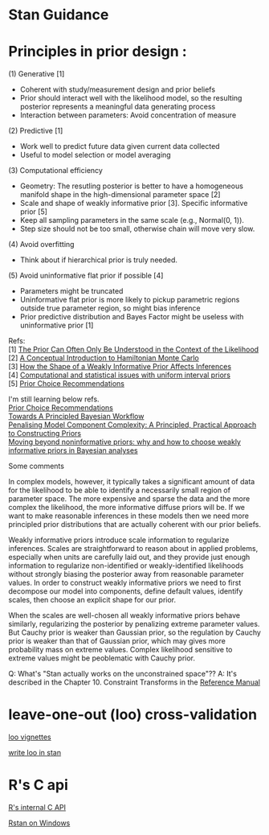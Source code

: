 # Stan Guidance

# Principles in prior design :<br/>

(1) Generative [1] <br/>
- Coherent with study/measurement design and prior beliefs <br/>
- Prior should interact well with the likelihood model, so the resulting posterior represents a meaningful data generating process <br/>
- Interaction between parameters: Avoid concentration of measure <br/>

(2) Predictive [1] <br/>
- Work well to predict future data given current data collected <br/>
- Useful to model selection or model averaging <br/>

(3) Computational efficiency <br/>
- Geometry: The resutling posterior is better to have a homogeneous manifold shape in the high-dimensional parameter space [2] <br/>
- Scale and shape of weakly informative prior [3]. Specific informative prior [5] <br/>
- Keep all sampling parameters in the same scale (e.g., Normal(0, 1)). <br/>
- Step size should not be too small, otherwise chain will move very slow. <br/>

(4) Avoid overfitting <br/>
- Think about if hierarchical prior is truly needed.

(5) Avoid uninformative flat prior if possible [4] <br/>
- Parameters might be truncated <br/>
- Uninformative flat prior is more likely to pickup parametric regions outside true parameter region, so might bias inference <br/>
- Prior predictive distribution and Bayes Factor might be useless with uninformative prior [1] <br/>

Refs: <br/>
[1] [The Prior Can Often Only Be Understood in the Context of the Likelihood](https://www.mdpi.com/1099-4300/19/10/555) <br/>
[2] [A Conceptual Introduction to Hamiltonian Monte Carlo](https://arxiv.org/abs/1701.02434) <br/>
[3] [How the Shape of a Weakly Informative Prior Affects Inferences](https://mc-stan.org/users/documentation/case-studies/weakly_informative_shapes.html) <br/>
[4] [Computational and statistical issues with uniform interval priors](https://statmodeling.stat.columbia.edu/2017/11/28/computational-statistical-issues-uniform-interval-priors/) <br/>
[5] [Prior Choice Recommendations](https://github.com/stan-dev/stan/wiki/Prior-Choice-Recommendations) <br/>

I'm still learning below refs. <br/>
[Prior Choice Recommendations](https://github.com/stan-dev/stan/wiki/Prior-Choice-Recommendations) <br/>
[Towards A Principled Bayesian Workflow](https://betanalpha.github.io/assets/case_studies/principled_bayesian_workflow.html) <br/>
[Penalising Model Component Complexity: A Principled, Practical Approach to Constructing Priors](https://projecteuclid.org/euclid.ss/1491465621) <br/>
[Moving beyond noninformative priors: why and how to choose
weakly informative priors in Bayesian analyses](https://onlinelibrary.wiley.com/doi/full/10.1111/oik.05985)

Some comments

In complex models, however, it typically takes a significant amount of data for the likelihood to be able to identify a necessarily small region of parameter space. The more expensive and sparse the data and the more complex the likelihood, the more informative diffuse priors will be. If we want to make reasonable inferences in these models then we need more principled prior distributions that are actually coherent with our prior beliefs.

Weakly informative priors introduce scale information to regularize inferences. Scales are straightforward to reason about in applied problems, especially when units are carefully laid out, and they provide just enough information to regularize non-identified or weakly-identified likelihoods without strongly biasing the posterior away from reasonable parameter values. In order to construct weakly informative priors we need to first decompose our model into components, define default values, identify scales, then choose an explicit shape for our prior.


When the scales are well-chosen all weakly informative priors behave similarly, regularizing the posterior by penalizing extreme parameter values. But Cauchy prior is weaker than Gaussian prior, so the regulation by Cauchy prior is weaker than that of Gaussian prior, which may gives more probability mass on extreme values. Complex likelihood sensitive to extreme values might be peoblematic with Cauchy prior.


Q: What's "Stan actually works on the unconstrained space"?? A: It's described in the Chapter 10. Constraint Transforms in the [Reference Manual](https://mc-stan.org/docs/2_24/functions-reference-2_24.pdf)

# leave-one-out (loo) cross-validation

[loo vignettes](https://github.com/stan-dev/loo/tree/master/vignettes)

[write loo in stan](https://mc-stan.org/loo/articles/loo2-with-rstan.html)


# R's C api

[R's internal C API](https://github.com/hadley/r-internals)

[Rstan on Windows](https://discourse.mc-stan.org/t/rstan-on-windows/16673)
